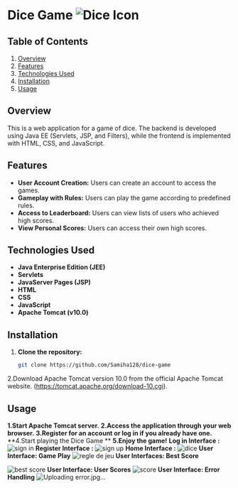  # Dice Game   ![Dice Icon](https://cdn-icons-png.flaticon.com/128/16164/16164365.png)





## Table of Contents

1. [Overview](#overview)
2. [Features](#features)
3. [Technologies Used](#technologies-used)
4. [Installation](#installation)
5. [Usage](#usage)
## Overview
This is a web application for a game of dice. The backend is developed using Java EE (Servlets, JSP, and Filters), while the frontend is implemented with HTML, CSS, and JavaScript.
## Features
- **User Account Creation:** Users can create an account to access the games.
- **Gameplay with Rules:** Users can play the game according to predefined rules.
- **Access to Leaderboard:** Users can view lists of users who achieved high scores.
- **View Personal Scores:** Users can access their own high scores.
## Technologies Used
- **Java Enterprise Edition (JEE)** 
- **Servlets** 
- **JavaServer Pages (JSP)** 
- **HTML** 
- **CSS** 
- **JavaScript** 
- **Apache Tomcat (v10.0)**
  
## Installation
1. **Clone the repository:**
   ```bash
   git clone https://github.com/Samiha128/dice-game
2.Download Apache Tomcat version 10.0 from the official Apache Tomcat website.
(https://tomcat.apache.org/download-10.cgi).
## Usage
**1.Start Apache Tomcat server.**
**2.Access the application through your web browser.**
**3.Register for an account or log in if you already have one.**
**4.Start playing the Dice Game **
**5.Enjoy the game!**
**Log in Interface :**
![sign in](https://github.com/Samiha128/dice-game/assets/120471620/87e0990d-4bf9-401b-ab45-4ba256a2f4e8)
**Register Interface :**
![sign up](https://github.com/Samiha128/dice-game/assets/120471620/1a877bbd-e621-405a-bc8a-e3cdbfe01429)
**Home Interface :**
![dice](https://github.com/Samiha128/dice-game/assets/120471620/fab5d1e6-3795-4ad7-8f1a-b0e2106e2e89)
**User Interface: Game Play**
![regle de jeu](https://github.com/Samiha128/dice-game/assets/120471620/737e631e-a358-4244-8311-5d3d860c838d)
**User Interfaces: Best Score**

![best score](https://github.com/Samiha128/dice-game/assets/120471620/7bf35a88-c7ae-43f3-b9b3-bdca397a984b)
**User Interface: User Scores**
![score](https://github.com/Samiha128/dice-game/assets/120471620/d6830f89-fe6f-466c-ba25-f587b48f678e)
**User Interface: Error Handling**
![Uploading error.jpg…]()










